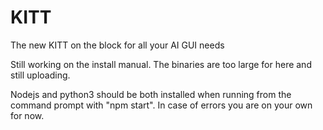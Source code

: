 # KITT
The new KITT on the block for all your AI GUI needs

Still working on the install manual. The binaries are too large for here and still uploading. 

Nodejs and python3 should be both installed when running from the command prompt with "npm start". 
In case of errors you are on your own for now. 
